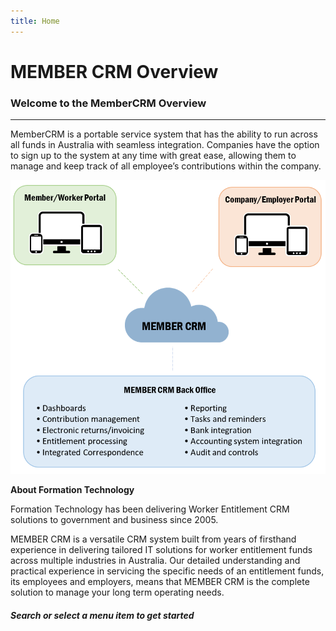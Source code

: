 ```yaml
---
title: Home
---
```



# MEMBER CRM Overview


### Welcome to the MemberCRM Overview

---
MemberCRM is a portable service system that has the ability to run across all funds in Australia with seamless integration. Companies have the option to sign up to the system at any time with great ease, allowing them to manage and keep track of all employee’s contributions within the company.

![Infographic](https://github.com/zacbaron/member_overview/raw/master/images/Back_Office/infographic.png "Infographic")

**About Formation Technology**

Formation Technology has been delivering Worker Entitlement CRM solutions to government and business since 2005. 

MEMBER CRM is a versatile CRM system built from years of firsthand experience in delivering tailored IT solutions for worker entitlement funds across multiple industries in Australia. 
Our detailed understanding and practical experience in servicing the specific needs of an entitlement funds, its employees and employers, means that MEMBER CRM is the complete solution to manage your long term operating needs.



##### Search or select a menu item to get started
